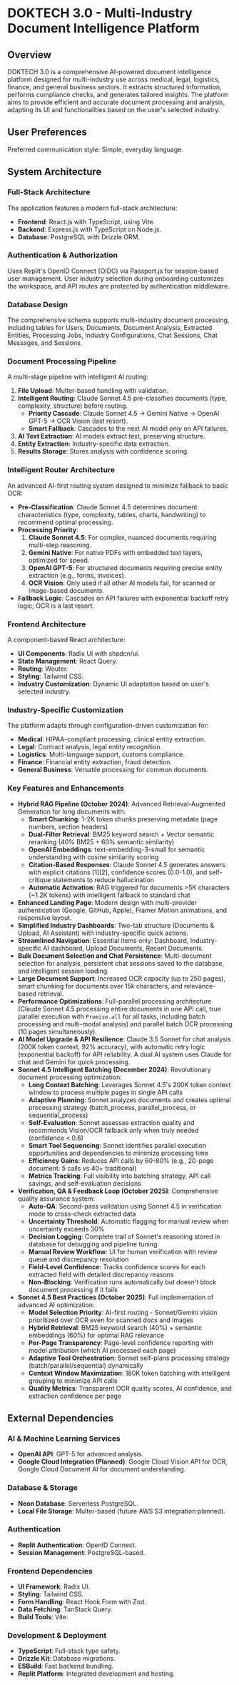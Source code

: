 # DOKTECH 3.0 - Multi-Industry Document Intelligence Platform

## Overview
DOKTECH 3.0 is a comprehensive AI-powered document intelligence platform designed for multi-industry use across medical, legal, logistics, finance, and general business sectors. It extracts structured information, performs compliance checks, and generates tailored insights. The platform aims to provide efficient and accurate document processing and analysis, adapting its UI and functionalities based on the user's selected industry.

## User Preferences
Preferred communication style: Simple, everyday language.

## System Architecture

### Full-Stack Architecture
The application features a modern full-stack architecture:
- **Frontend**: React.js with TypeScript, using Vite.
- **Backend**: Express.js with TypeScript on Node.js.
- **Database**: PostgreSQL with Drizzle ORM.

### Authentication & Authorization
Uses Replit's OpenID Connect (OIDC) via Passport.js for session-based user management. User industry selection during onboarding customizes the workspace, and API routes are protected by authentication middleware.

### Database Design
The comprehensive schema supports multi-industry document processing, including tables for Users, Documents, Document Analysis, Extracted Entities, Processing Jobs, Industry Configurations, Chat Sessions, Chat Messages, and Sessions.

### Document Processing Pipeline
A multi-stage pipeline with intelligent AI routing:
1.  **File Upload**: Multer-based handling with validation.
2.  **Intelligent Routing**: Claude Sonnet 4.5 pre-classifies documents (type, complexity, structure) before routing.
    -   **Priority Cascade**: Claude Sonnet 4.5 → Gemini Native → OpenAI GPT-5 → OCR Vision (last resort).
    -   **Smart Fallback**: Cascades to the next AI model *only* on API failures.
3.  **AI Text Extraction**: AI models extract text, preserving structure.
4.  **Entity Extraction**: Industry-specific data extraction.
5.  **Results Storage**: Stores analysis with confidence scoring.

### Intelligent Router Architecture
An advanced AI-first routing system designed to minimize fallback to basic OCR:
-   **Pre-Classification**: Claude Sonnet 4.5 determines document characteristics (type, complexity, tables, charts, handwriting) to recommend optimal processing.
-   **Processing Priority**:
    1.  **Claude Sonnet 4.5**: For complex, nuanced documents requiring multi-step reasoning.
    2.  **Gemini Native**: For native PDFs with embedded text layers, optimized for speed.
    3.  **OpenAI GPT-5**: For structured documents requiring precise entity extraction (e.g., forms, invoices).
    4.  **OCR Vision**: Only used if all other AI models fail, for scanned or image-based documents.
-   **Fallback Logic**: Cascades on API failures with exponential backoff retry logic; OCR is a last resort.

### Frontend Architecture
A component-based React architecture:
-   **UI Components**: Radix UI with shadcn/ui.
-   **State Management**: React Query.
-   **Routing**: Wouter.
-   **Styling**: Tailwind CSS.
-   **Industry Customization**: Dynamic UI adaptation based on user's selected industry.

### Industry-Specific Customization
The platform adapts through configuration-driven customization for:
-   **Medical**: HIPAA-compliant processing, clinical entity extraction.
-   **Legal**: Contract analysis, legal entity recognition.
-   **Logistics**: Multi-language support, customs compliance.
-   **Finance**: Financial entity extraction, fraud detection.
-   **General Business**: Versatile processing for common documents.

### Key Features and Enhancements
-   **Hybrid RAG Pipeline (October 2024)**: Advanced Retrieval-Augmented Generation for long documents with:
    -   **Smart Chunking**: 1-2K token chunks preserving metadata (page numbers, section headers)
    -   **Dual-Filter Retrieval**: BM25 keyword search + Vector semantic reranking (40% BM25 + 60% semantic similarity)
    -   **OpenAI Embeddings**: text-embedding-3-small for semantic understanding with cosine similarity scoring
    -   **Citation-Based Responses**: Claude Sonnet 4.5 generates answers with explicit citations [1][2], confidence scores (0.0-1.0), and self-critique statements to reduce hallucination
    -   **Automatic Activation**: RAG triggered for documents >5K characters (~1.2K tokens) with intelligent fallback to standard chat
-   **Enhanced Landing Page**: Modern design with multi-provider authentication (Google, GitHub, Apple), Framer Motion animations, and responsive layout.
-   **Simplified Industry Dashboards**: Two-tab structure (Documents & Upload, AI Assistant) with industry-specific quick actions.
-   **Streamlined Navigation**: Essential items only: Dashboard, Industry-specific AI dashboard, Upload Documents, Recent Documents.
-   **Bulk Document Selection and Chat Persistence**: Multi-document selection for analysis, persistent chat sessions saved to the database, and intelligent session loading.
-   **Large Document Support**: Increased OCR capacity (up to 250 pages), smart chunking for documents over 15k characters, and relevance-based retrieval.
-   **Performance Optimizations**: Full-parallel processing architecture (Claude Sonnet 4.5 processing entire documents in one API call, true parallel execution with `Promise.all` for all tasks, including batch processing and multi-modal analysis) and parallel batch OCR processing (10 pages simultaneously).
-   **AI Model Upgrade & API Resilience**: Claude 3.5 Sonnet for chat analysis (200K token context, 92% accuracy), with automatic retry logic (exponential backoff) for API reliability. A dual AI system uses Claude for chat and Gemini for quick processing.
-   **Sonnet 4.5 Intelligent Batching (December 2024)**: Revolutionary document processing optimization:
    -   **Long Context Batching**: Leverages Sonnet 4.5's 200K token context window to process multiple pages in single API calls
    -   **Adaptive Planning**: Sonnet analyzes documents and creates optimal processing strategy (batch_process, parallel_process, or sequential_process)
    -   **Self-Evaluation**: Sonnet assesses extraction quality and recommends Vision/OCR fallback only when truly needed (confidence < 0.6)
    -   **Smart Tool Sequencing**: Sonnet identifies parallel execution opportunities and dependencies to minimize processing time
    -   **Efficiency Gains**: Reduces API calls by 60-80% (e.g., 20-page document: 5 calls vs 40+ traditional)
    -   **Metrics Tracking**: Full visibility into batching strategy, API call savings, and self-evaluation decisions
-   **Verification, QA & Feedback Loop (October 2025)**: Comprehensive quality assurance system:
    -   **Auto-QA**: Second-pass validation using Sonnet 4.5 in verification mode to cross-check extracted data
    -   **Uncertainty Threshold**: Automatic flagging for manual review when uncertainty exceeds 30%
    -   **Decision Logging**: Complete trail of Sonnet's reasoning stored in database for debugging and pipeline tuning
    -   **Manual Review Workflow**: UI for human verification with review queue and discrepancy resolution
    -   **Field-Level Confidence**: Tracks confidence scores for each extracted field with detailed discrepancy reasons
    -   **Non-Blocking**: Verification runs automatically but doesn't block document processing if it fails
-   **Sonnet 4.5 Best Practices (October 2025)**: Full implementation of advanced AI optimization:
    -   **Model Selection Priority**: AI-first routing - Sonnet/Gemini vision prioritized over OCR even for scanned docs and images
    -   **Hybrid Retrieval**: BM25 keyword search (40%) + semantic embeddings (60%) for optimal RAG relevance
    -   **Per-Page Transparency**: Page-level confidence reporting with model attribution (which AI processed each page)
    -   **Adaptive Tool Orchestration**: Sonnet self-plans processing strategy (batch/parallel/sequential) dynamically
    -   **Context Window Maximization**: 180K token batching with intelligent grouping to minimize API calls
    -   **Quality Metrics**: Transparent OCR quality scores, AI confidence, and extraction confidence per page

## External Dependencies

### AI & Machine Learning Services
-   **OpenAI API**: GPT-5 for advanced analysis.
-   **Google Cloud Integration (Planned)**: Google Cloud Vision API for OCR, Google Cloud Document AI for document understanding.

### Database & Storage
-   **Neon Database**: Serverless PostgreSQL.
-   **Local File Storage**: Multer-based (future AWS S3 integration planned).

### Authentication
-   **Replit Authentication**: OpenID Connect.
-   **Session Management**: PostgreSQL-based.

### Frontend Dependencies
-   **UI Framework**: Radix UI.
-   **Styling**: Tailwind CSS.
-   **Form Handling**: React Hook Form with Zod.
-   **Data Fetching**: TanStack Query.
-   **Build Tools**: Vite.

### Development & Deployment
-   **TypeScript**: Full-stack type safety.
-   **Drizzle Kit**: Database migrations.
-   **ESBuild**: Fast backend bundling.
-   **Replit Platform**: Integrated development and hosting.